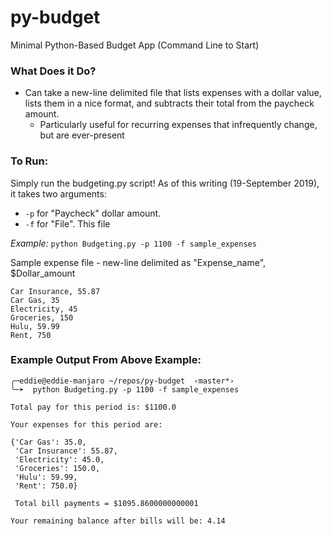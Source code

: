 # py-budget
Minimal Python-Based Budget App (Command Line to Start)

### What Does it Do?
- Can take a new-line delimited file that lists expenses with a dollar value, lists them in a nice format, and subtracts their total from the paycheck amount. 
  - Particularly useful for recurring expenses that infrequently change, but are ever-present

### To Run: 
Simply run the budgeting.py script!  As of this writing (19-September 2019), it takes two arguments: 

- `-p` for "Paycheck" dollar amount.
- `-f` for "File".  This file 

*Example:* `python Budgeting.py -p 1100 -f sample_expenses`

Sample expense file - new-line delimited as "Expense_name", $Dollar_amount
```
Car Insurance, 55.87
Car Gas, 35
Electricity, 45
Groceries, 150
Hulu, 59.99
Rent, 750

```


### Example Output From Above Example:
```
╭─eddie@eddie-manjaro ~/repos/py-budget  ‹master*› 
╰─➤  python Budgeting.py -p 1100 -f sample_expenses

Total pay for this period is: $1100.0 

Your expenses for this period are: 

{'Car Gas': 35.0,
 'Car Insurance': 55.87,
 'Electricity': 45.0,
 'Groceries': 150.0,
 'Hulu': 59.99,
 'Rent': 750.0}

 Total bill payments = $1095.8600000000001 

Your remaining balance after bills will be: 4.14
```
